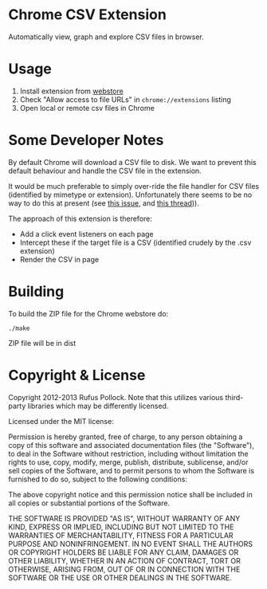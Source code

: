 # Chrome CSV Extension

Automatically view, graph and explore CSV files in browser.

# Usage

1. Install extension from [webstore][]
2. Check "Allow access to file URLs" in `chrome://extensions` listing
3. Open local or remote csv files in Chrome

[webstore]: https://chrome.google.com/webstore/detail/recline-csv-viewer/ibfcfelnbfhlbpelldnngdcklnndhael

# Some Developer Notes

By default Chrome will download a CSV file to disk. We want to prevent this
default behaviour and handle the CSV file in the extension.

It would be much preferable to simply over-ride the file handler for CSV files
(identified by mimetype or extension). Unfortunately there seems to be no way
to do this at present (see [this issue][issue], and [this thread][thread])).

[issue]: http://code.google.com/p/chromium/issues/detail?id=35070
[thread]: https://groups.google.com/a/chromium.org/forum/?fromgroups=#!topic/chromium-extensions/p2y18CG7zn4

The approach of this extension is therefore:

* Add a click event listeners on each page
* Intercept these if the target file is a CSV (identified crudely by the .csv
  extension)
* Render the CSV in page

# Building

To build the ZIP file for the Chrome webstore do:

    ./make

ZIP file will be in dist

# Copyright & License

Copyright 2012-2013 Rufus Pollock. Note that this utilizes various third-party
libraries which may be differently licensed.

Licensed under the MIT license:

Permission is hereby granted, free of charge, to any person obtaining a copy of
this software and associated documentation files (the "Software"), to deal in
the Software without restriction, including without limitation the rights to
use, copy, modify, merge, publish, distribute, sublicense, and/or sell copies
of the Software, and to permit persons to whom the Software is furnished to do
so, subject to the following conditions:

The above copyright notice and this permission notice shall be included in all
copies or substantial portions of the Software.

THE SOFTWARE IS PROVIDED "AS IS", WITHOUT WARRANTY OF ANY KIND, EXPRESS OR
IMPLIED, INCLUDING BUT NOT LIMITED TO THE WARRANTIES OF MERCHANTABILITY,
FITNESS FOR A PARTICULAR PURPOSE AND NONINFRINGEMENT. IN NO EVENT SHALL THE
AUTHORS OR COPYRIGHT HOLDERS BE LIABLE FOR ANY CLAIM, DAMAGES OR OTHER
LIABILITY, WHETHER IN AN ACTION OF CONTRACT, TORT OR OTHERWISE, ARISING FROM,
OUT OF OR IN CONNECTION WITH THE SOFTWARE OR THE USE OR OTHER DEALINGS IN THE
SOFTWARE.
